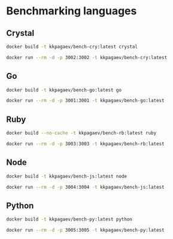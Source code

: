 # Benchmarking languages

## Crystal
```bash
docker build -t kkpagaev/bench-cry:latest crystal
```

```bash
docker run --rm -d -p 3002:3002 -t kkpagaev/bench-cry:latest
```

## Go
```bash
docker build -t kkpagaev/bench-go:latest go
```

```bash
docker run --rm -d -p 3001:3001 -t kkpagaev/bench-go:latest
```

## Ruby
```bash
docker build --no-cache -t kkpagaev/bench-rb:latest ruby
```

```bash
docker run --rm -d -p 3003:3003 -t kkpagaev/bench-rb:latest
```

## Node
```bash
docker build -t kkpagaev/bench-js:latest node
```

```bash
docker run --rm -d -p 3004:3004 -t kkpagaev/bench-js:latest
```

## Python
```bash
docker build -t kkpagaev/bench-py:latest python
```

```bash
docker run --rm -d -p 3005:3005 -t kkpagaev/bench-py:latest
```

